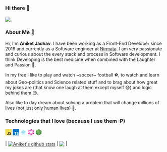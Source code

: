 ### Hi there 👋

<p align="left">
  <a href="mailto:aaniket20@gmail.com" target="blank">
    <img align="center" width="30" src="https://cdn.cdnlogo.com/logos/g/24/gmail-icon.svg">
  </a>
  <a href="https://www.linkedin.com/in/aniket-jadhav-45926b122/" target="blank">
    <img align="center" src="https://github.com/mishmanners/MishManners/blob/master/socials/transparent-Linkedin-logo-icon.png" alt="" width="30" />
  </a>
</p>

### About Me 🚀
Hi, I'm <b>Aniket Jadhav</b>. I have been working as a Front-End Developer since 2016 and currently as a Software engineer at [Nirmata](https://nirmata.com/). I am very passionate and curious about the every stack and process in Software development. I think Developing is the best medicine when combined with the Laughter and Passion 💙.

In my free I like to play and watch ~soccer~ football ⚽, to watch and learn about Geo-politics and Science related stuff and to brag about how great my jokes are  (that know one laugh at them except myself 😅) and logic behind them 😏.

Also like to day dream about solving a problem that will change millions of lives (not just only human lives) 👼.

### Technologies that I love (because I use them :P)

<code><img height="20" alt="javascript" src="https://raw.githubusercontent.com/github/explore/80688e429a7d4ef2fca1e82350fe8e3517d3494d/topics/javascript/javascript.png"></code>
<code><img height="20" alt="typescript" src="https://raw.githubusercontent.com/github/explore/80688e429a7d4ef2fca1e82350fe8e3517d3494d/topics/typescript/typescript.png"></code>
<code><img height="20" alt="react" src="https://raw.githubusercontent.com/github/explore/80688e429a7d4ef2fca1e82350fe8e3517d3494d/topics/react/react.png"></code>
<code><img height="20" alt="graphql" src="https://raw.githubusercontent.com/github/explore/5c058a388828bb5fde0bcafd4bc867b5bb3f26f3/topics/graphql/graphql.png"></code>
<code><img height="20" alt="nodejs" src="https://raw.githubusercontent.com/github/explore/80688e429a7d4ef2fca1e82350fe8e3517d3494d/topics/nodejs/nodejs.png"></code>    

| <a href="https://github.com/anuraghazra/github-readme-stats"><img align="center" src="https://github-readme-stats.vercel.app/api?username=keep-calm-and-develop&show_icons=true&include_all_commits=true&theme=buefy&hide_border=true" alt="Aniket's github stats" /></a> | <a href="https://github.com/anuraghazra/github-readme-stats"><img align="center" src="https://github-readme-stats.vercel.app/api/top-langs/?username=keep-calm-and-develop&layout=compact&theme=buefy&hide_border=true" /></a> |
<!--
**keep-calm-and-develop/keep-calm-and-develop** is a ✨ _special_ ✨ repository because its `README.md` (this file) appears on your GitHub profile.

Here are some ideas to get you started:

- 🔭 I’m currently working on ...
- 🌱 I’m currently learning ...
- 👯 I’m looking to collaborate on ...
- 🤔 I’m looking for help with ...
- 💬 Ask me about ...
- 📫 How to reach me: ...
- 😄 Pronouns: ...
- ⚡ Fun fact: ...
-->
